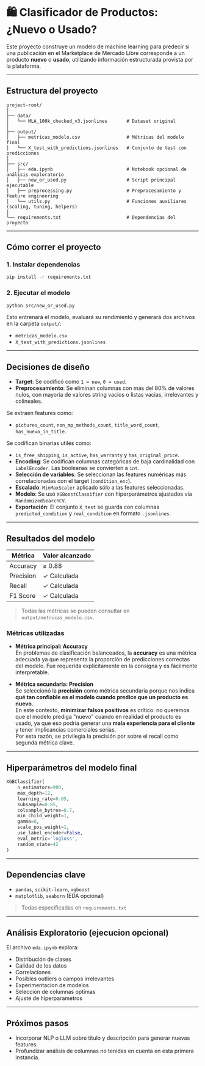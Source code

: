 
# 🛍️ Clasificador de Productos: ¿Nuevo o Usado?

Este proyecto construye un modelo de machine learning para predecir si una publicación en el Marketplace de Mercado Libre corresponde a un producto **nuevo** o **usado**, utilizando información estructurada provista por la plataforma.

---

##  Estructura del proyecto

```
project-root/
│
├── data/
│   └── MLA_100k_checked_v3.jsonlines       # Dataset original
│
├── output/
│   ├── metricas_modelo.csv                 # Métricas del modelo final
│   └── X_test_with_predictions.jsonlines   # Conjunto de test con predicciones
│
├── src/
│   ├── eda.ipynb                           # Notebook opcional de análisis exploratorio
│   ├── new_or_used.py                      # Script principal ejecutable
│   ├── preprocessing.py                    # Preprocesamiento y feature engineering
│   └── utils.py                            # Funciones auxiliares (scaling, tuning, helpers)
│
└── requirements.txt                        # Dependencias del proyecto
```

---

##  Cómo correr el proyecto

### 1. Instalar dependencias

```bash
pip install -r requirements.txt
```

### 2. Ejecutar el modelo

```bash
python src/new_or_used.py
```

Esto entrenará el modelo, evaluará su rendimiento y generará dos archivos en la carpeta `output/`:

- `metricas_modelo.csv`
- `X_test_with_predictions.jsonlines`


---

##  Decisiones de diseño

- **Target**: Se codificó como `1 = new`, `0 = used`.
- **Preprocesamiento**: Se eliminan columnas con más del 80% de valores nulos, con mayoria de valores string vacios o listas vacias, irrelevantes y colineales.

Se extraen features como:
  - `pictures_count`, `non_mp_methods_count`, `title_word_count`, `has_nuevo_in_title`.

Se codifican binarias utiles como:
  - `is_free_shipping`, `is_active`, `has_warranty` y `has_original_price`.
- **Encoding**: Se codifican columnas categóricas de baja cardinalidad con `LabelEncoder`. Las booleanas se convierten a `int`.
- **Selección de variables**: Se seleccionan las features numéricas más correlacionadas con el target (`condition_enc`).
- **Escalado**: `MinMaxScaler` aplicado sólo a las features seleccionadas.
- **Modelo**: Se usó `XGBoostClassifier` con hiperparámetros ajustados vía `RandomizedSearchCV`.
- **Exportación**: El conjunto `X_test` se guarda con columnas `predicted_condition` y `real_condition` en formato `.jsonlines`.

---

##  Resultados del modelo

| Métrica      | Valor alcanzado |
|--------------|------------------|
| Accuracy     | ≥ 0.88           |
| Precision    | ✓ Calculada      |
| Recall       | ✓ Calculada      |
| F1 Score     | ✓ Calculada      |

> Todas las métricas se pueden consultar en `output/metricas_modelo.csv`.

###  Métricas utilizadas

- **Métrica principal: Accuracy**  
  En problemas de clasificación balanceados, la **accuracy** es una métrica adecuada ya que representa la proporción de predicciones correctas del modelo. Fue requerida explícitamente en la consigna y es fácilmente interpretable.

- **Métrica secundaria: Precision**  
  Se seleccionó la **precisión** como métrica secundaria porque nos indica **qué tan confiable es el modelo cuando predice que un producto es nuevo**.  
  En este contexto, **minimizar falsos positivos** es crítico: no queremos que el modelo prediga "nuevo" cuando en realidad el producto es usado, ya que eso podría generar una **mala experiencia para el cliente** y tener implicancias comerciales serias.  
  Por esta razón, se privilegia la precisión por sobre el recall como segunda métrica clave.

---

##  Hiperparámetros del modelo final

```python
XGBClassifier(
    n_estimators=900,
    max_depth=12,
    learning_rate=0.05,
    subsample=0.85,
    colsample_bytree=0.7,
    min_child_weight=1,
    gamma=0,
    scale_pos_weight=1,
    use_label_encoder=False,
    eval_metric='logloss',
    random_state=42
)
```

---

##  Dependencias clave

- `pandas`, `scikit-learn`, `xgboost`
- `matplotlib`, `seaborn` (EDA opcional)

> Todas especificadas en `requirements.txt`

---

##  Análisis Exploratorio (ejecucion opcional)

El archivo `eda.ipynb` explora:
- Distribución de clases
- Calidad de los datos
- Correlaciones
- Posibles outliers o campos irrelevantes
- Experimentacion de modelos
- Seleccion de columnas optimas
- Ajuste de hiperparametros


---

## Próximos pasos

- Incorporar NLP o LLM sobre título y descripción para generar nuevas features.
- Profundizar análisis de columnas no tenidas en cuenta en esta primera instancia.



